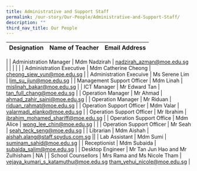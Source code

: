 ```yaml
---
title: Administrative and Support Staff
permalink: /our-story/Our-People/Administrative-and-Support-Staff/
description: ""
third_nav_title: Our People
---
```

| Designation 	| Name of Teacher 	| Email Address 	|
|:---:	|:---:	|:---:	|
|
| Administration Manager 	| Mdm Nadzirah  	| nadzirah_azman@moe.edu.sg 	|
|  	|   	| 	|
| Administration Executive 	| Mdm Catherine Cheong  	| cheong_siew_yun@moe.edu.sg 	|
| Administration Execuive 	| Ms Serene Lim 	| lim_su_jiun@moe.edu.sg 	|
| Management Support Officer 	| Mdm Linah 	| mislinah_bakar@moe.edu.sg 	|
| ICT Manager 	| Mr Edward Tan 	| tan_full_chang@moe.edu.sg 	|
| Operation Manager 	| Mr Ahmad  	| ahmad_zahir_saini@moe.edu.sg 	|
| Operation Manager 	| Mr Riduan  	| riduan_rahmat@moe.edu.sg 	|
| Operation Support Officer 	| Mdm Valar 	| valarmadi_elanko@moe.edu.sg 	|
| Operation Support Officer 	| Mr Ibrahim  	| ibrahim_mohamed_shariff@moe.edu.sg 	|
| Operation Support Office 	| Mdm Alice  	| wong_lee_chin@moe.edu.sg 	|
| 
| Operation Support Officer 	| Mr Seah  	| seah_teck_seng@moe.edu.sg 	|
| Librarian 	| Mdm Aishah  	| aishah.alang@staff.spydus.com.sg 	||
| Lab Assistant 	| Mdm Sumi 	| suminam_sahid@moe.edu.sg 	|
| Receptionist 	| Mdm Subaida 	| subaida_salim@moe.edu.sg 	|
| Desktop Engineer 	| Mr Tan Jun Hao and Mr Zulhisham	| NA 	|
| School Counsellors 	| Mrs Rama and  Ms Nicole Tham 	| vejaya_kumari_s_katamuthu@moe.edu.sg tham_yehui_nicole@moe.edu.sg 	|